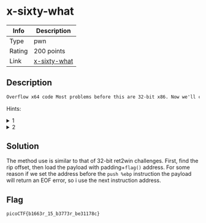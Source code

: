 # x-sixty-what

|Info           |Description                    |
|---------------|-------------------------------|
|Type           |pwn|
|Rating         |200 points|
|Link           |[x-sixty-what](https://play.picoctf.org/practice/challenge/319)|

## Description

```txt
Overflow x64 code Most problems before this are 32-bit x86. Now we'll consider 64-bit x86 which is a little different! Overflow the buffer and change the return address to the flag function in this program. Download source. nc saturn.picoctf.net 59713
```

Hints:
<details>
    <summary>1</summary>
    Now that we're in 64-bit, what used to be 4 bytes, now may be 8 bytes.
</details>

<details>
    <summary>2</summary>
    Jump to the second instruction (the one after the first push) in the flag function, if you're getting mysterious segmentation faults.
</details>

## Solution

The method use is similar to that of 32-bit ret2win challenges. First, find the
rip offset, then load the payload with padding+`flag()` address. For some reason
if we set the address before the `push %ebp` instruction the payload will return
an EOF error, so i use the next instruction address.

## Flag

```txt
picoCTF{b1663r_15_b3773r_be31178c}
```

